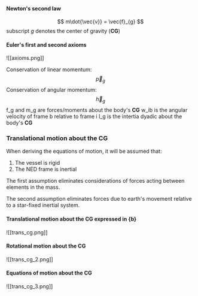 #### Newton's second law

$$
m\dot{\vec{v}} = \vec{f}_{g}
$$
subscript *g* denotes the center of gravity (**CG**)

#### Euler's first and second axioms
![[axioms.png]]

Conservation of linear momentum:
$$
\vec{p}_{g}
$$
Conservation of angular momentum:
$$
\vec{h}_{g}
$$
f_g and m_g are forces/moments about the body's **CG**
w_ib is the angular velocity of frame b relative to frame i
I_g is the intertia dyadic about the body's **CG**

### Translational motion about the CG

When deriving the equations of motion, it will be assumed that:

1) The vessel is rigid
2) The NED frame is inertial

The first assumption eliminates considerations of forces acting between elements in the mass.

The second assumption eliminates forces due to earth's movement relative to a star-fixed inertial system.

#### Translational motion about the CG expressed in {b}
![[trans_cg.png]]

#### Rotational motion about the CG
![[trans_cg_2.png]]

#### Equations of motion about the CG
![[trans_cg_3.png]]
